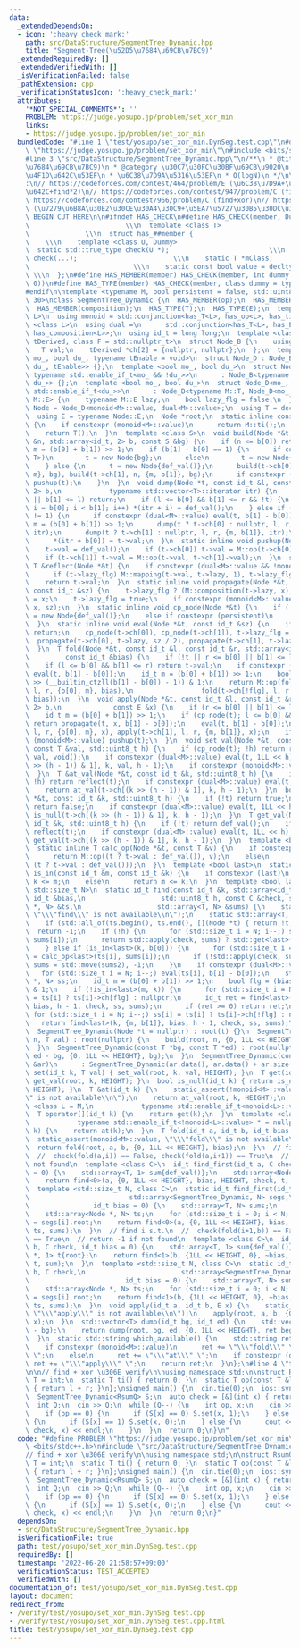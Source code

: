 ```yaml
---
data:
  _extendedDependsOn:
  - icon: ':heavy_check_mark:'
    path: src/DataStructure/SegmentTree_Dynamic.hpp
    title: "Segment-Tree(\u52D5\u7684\u69CB\u7BC9)"
  _extendedRequiredBy: []
  _extendedVerifiedWith: []
  _isVerificationFailed: false
  _pathExtension: cpp
  _verificationStatusIcon: ':heavy_check_mark:'
  attributes:
    '*NOT_SPECIAL_COMMENTS*': ''
    PROBLEM: https://judge.yosupo.jp/problem/set_xor_min
    links:
    - https://judge.yosupo.jp/problem/set_xor_min
  bundledCode: "#line 1 \"test/yosupo/set_xor_min.DynSeg.test.cpp\"\n#define PROBLEM\
    \ \"https://judge.yosupo.jp/problem/set_xor_min\"\n#include <bits/stdc++.h>\n\
    #line 3 \"src/DataStructure/SegmentTree_Dynamic.hpp\"\n/**\n * @title Segment-Tree(\u52D5\
    \u7684\u69CB\u7BC9)\n * @category \u30C7\u30FC\u30BF\u69CB\u9020\n * \u9045\u5EF6\
    \u4F1D\u642C\u53EF\n * \u6C38\u7D9A\u5316\u53EF\n * O(logN)\n */\n\n// verify\u7528\
    :\n// https://codeforces.com/contest/464/problem/E (\u6C38\u7D9A+\u9045\u5EF6\u4F1D\
    \u642C+find*2)\n// https://codeforces.com/contest/947/problem/C (find+xor)\n//\
    \ https://codeforces.com/contest/966/problem/C (find+xor)\n// https://codeforces.com/contest/295/problem/E\
    \ (\u7279\u6B8A\u30E2\u30CE\u30A4\u30C9+\u5EA7\u5727\u30B5\u30DC\u308A)\n\n//\
    \ BEGIN CUT HERE\n\n#ifndef HAS_CHECK\n#define HAS_CHECK(member, Dummy)      \
    \                        \\\n  template <class T>                            \
    \              \\\n  struct has_##member {                                   \
    \    \\\n    template <class U, Dummy>                                 \\\n  \
    \  static std::true_type check(U *);                         \\\n    static std::false_type\
    \ check(...);                        \\\n    static T *mClass;               \
    \                          \\\n    static const bool value = decltype(check(mClass))::value;\
    \ \\\n  };\n#define HAS_MEMBER(member) HAS_CHECK(member, int dummy = (&U::member,\
    \ 0))\n#define HAS_TYPE(member) HAS_CHECK(member, class dummy = typename U::member)\n\
    #endif\n\ntemplate <typename M, bool persistent = false, std::uint8_t HEIGHT =\
    \ 30>\nclass SegmentTree_Dynamic {\n  HAS_MEMBER(op);\n  HAS_MEMBER(ti);\n  HAS_MEMBER(mapping);\n\
    \  HAS_MEMBER(composition);\n  HAS_TYPE(T);\n  HAS_TYPE(E);\n  template <class\
    \ L>\n  using monoid = std::conjunction<has_T<L>, has_op<L>, has_ti<L>>;\n  template\
    \ <class L>\n  using dual =\n      std::conjunction<has_T<L>, has_E<L>, has_mapping<L>,\
    \ has_composition<L>>;\n  using id_t = long long;\n  template <class T, class\
    \ tDerived, class F = std::nullptr_t>\n  struct Node_B {\n    using E = F;\n \
    \   T val;\n    tDerived *ch[2] = {nullptr, nullptr};\n  };\n  template <bool\
    \ mo_, bool du_, typename tEnable = void>\n  struct Node_D : Node_B<M, Node_D<mo_,\
    \ du_, tEnable>> {};\n  template <bool mo_, bool du_>\n  struct Node_D<mo_, du_,\
    \ typename std::enable_if_t<mo_ && !du_>>\n      : Node_B<typename M::T, Node_D<mo_,\
    \ du_>> {};\n  template <bool mo_, bool du_>\n  struct Node_D<mo_, du_, typename\
    \ std::enable_if_t<du_>>\n      : Node_B<typename M::T, Node_D<mo_, du_>, typename\
    \ M::E> {\n    typename M::E lazy;\n    bool lazy_flg = false;\n  };\n  using\
    \ Node = Node_D<monoid<M>::value, dual<M>::value>;\n  using T = decltype(Node::val);\n\
    \  using E = typename Node::E;\n  Node *root;\n  static inline constexpr T def_val()\
    \ {\n    if constexpr (monoid<M>::value)\n      return M::ti();\n    else\n  \
    \    return T();\n  }\n  template <class S>\n  void build(Node *&t, const id_t\
    \ &n, std::array<id_t, 2> b, const S &bg) {\n    if (n <= b[0]) return;\n    id_t\
    \ m = (b[0] + b[1]) >> 1;\n    if (b[1] - b[0] == 1) {\n      if constexpr (std::is_same_v<S,\
    \ T>)\n        t = new Node{bg};\n      else\n        t = new Node{*(bg + b[0])};\n\
    \    } else {\n      t = new Node{def_val()};\n      build(t->ch[0], n, {b[0],\
    \ m}, bg), build(t->ch[1], n, {m, b[1]}, bg);\n      if constexpr (monoid<M>::value)\
    \ pushup(t);\n    }\n  }\n  void dump(Node *t, const id_t &l, const id_t &r, std::array<id_t,\
    \ 2> b,\n            typename std::vector<T>::iterator itr) {\n    if (r <= b[0]\
    \ || b[1] <= l) return;\n    if (l <= b[0] && b[1] <= r && !t) {\n      for (id_t\
    \ i = b[0]; i < b[1]; i++) *(itr + i) = def_val();\n    } else if (b[1] - b[0]\
    \ != 1) {\n      if constexpr (dual<M>::value) eval(t, b[1] - b[0]);\n      auto\
    \ m = (b[0] + b[1]) >> 1;\n      dump(t ? t->ch[0] : nullptr, l, r, {b[0], m},\
    \ itr);\n      dump(t ? t->ch[1] : nullptr, l, r, {m, b[1]}, itr);\n    } else\n\
    \      *(itr + b[0]) = t->val;\n  }\n  static inline void pushup(Node *&t) {\n\
    \    t->val = def_val();\n    if (t->ch[0]) t->val = M::op(t->ch[0]->val, t->val);\n\
    \    if (t->ch[1]) t->val = M::op(t->val, t->ch[1]->val);\n  }\n  static inline\
    \ T &reflect(Node *&t) {\n    if constexpr (dual<M>::value && !monoid<M>::value)\n\
    \      if (t->lazy_flg) M::mapping(t->val, t->lazy, 1), t->lazy_flg = false;\n\
    \    return t->val;\n  }\n  static inline void propagate(Node *&t, const E &x,\
    \ const id_t &sz) {\n    t->lazy_flg ? (M::composition(t->lazy, x), x) : t->lazy\
    \ = x;\n    t->lazy_flg = true;\n    if constexpr (monoid<M>::value) M::mapping(t->val,\
    \ x, sz);\n  }\n  static inline void cp_node(Node *&t) {\n    if (!t)\n      t\
    \ = new Node{def_val()};\n    else if constexpr (persistent)\n      t = new Node(*t);\n\
    \  }\n  static inline void eval(Node *&t, const id_t &sz) {\n    if (!t->lazy_flg)\
    \ return;\n    cp_node(t->ch[0]), cp_node(t->ch[1]), t->lazy_flg = false;\n  \
    \  propagate(t->ch[0], t->lazy, sz / 2), propagate(t->ch[1], t->lazy, sz / 2);\n\
    \  }\n  T fold(Node *&t, const id_t &l, const id_t &r, std::array<id_t, 2> b,\n\
    \         const id_t &bias) {\n    if (!t || r <= b[0] || b[1] <= l) return def_val();\n\
    \    if (l <= b[0] && b[1] <= r) return t->val;\n    if constexpr (dual<M>::value)\
    \ eval(t, b[1] - b[0]);\n    id_t m = (b[0] + b[1]) >> 1;\n    bool flg = (bias\
    \ >> (__builtin_ctzll(b[1] - b[0]) - 1)) & 1;\n    return M::op(fold(t->ch[flg],\
    \ l, r, {b[0], m}, bias),\n                 fold(t->ch[!flg], l, r, {m, b[1]},\
    \ bias));\n  }\n  void apply(Node *&t, const id_t &l, const id_t &r, std::array<id_t,\
    \ 2> b,\n             const E &x) {\n    if (r <= b[0] || b[1] <= l) return;\n\
    \    id_t m = (b[0] + b[1]) >> 1;\n    if (cp_node(t); l <= b[0] && b[1] <= r)\
    \ return propagate(t, x, b[1] - b[0]);\n    eval(t, b[1] - b[0]);\n    apply(t->ch[0],\
    \ l, r, {b[0], m}, x), apply(t->ch[1], l, r, {m, b[1]}, x);\n    if constexpr\
    \ (monoid<M>::value) pushup(t);\n  }\n  void set_val(Node *&t, const id_t &k,\
    \ const T &val, std::uint8_t h) {\n    if (cp_node(t); !h) return reflect(t) =\
    \ val, void();\n    if constexpr (dual<M>::value) eval(t, 1LL << h);\n    set_val(t->ch[(k\
    \ >> (h - 1)) & 1], k, val, h - 1);\n    if constexpr (monoid<M>::value) pushup(t);\n\
    \  }\n  T &at_val(Node *&t, const id_t &k, std::uint8_t h) {\n    if (cp_node(t);\
    \ !h) return reflect(t);\n    if constexpr (dual<M>::value) eval(t, 1LL << h);\n\
    \    return at_val(t->ch[(k >> (h - 1)) & 1], k, h - 1);\n  }\n  bool is_null(Node\
    \ *&t, const id_t &k, std::uint8_t h) {\n    if (!t) return true;\n    if (!h)\
    \ return false;\n    if constexpr (dual<M>::value) eval(t, 1LL << h);\n    return\
    \ is_null(t->ch[(k >> (h - 1)) & 1], k, h - 1);\n  }\n  T get_val(Node *&t, const\
    \ id_t &k, std::uint8_t h) {\n    if (!t) return def_val();\n    if (!h) return\
    \ reflect(t);\n    if constexpr (dual<M>::value) eval(t, 1LL << h);\n    return\
    \ get_val(t->ch[(k >> (h - 1)) & 1], k, h - 1);\n  }\n  template <bool last>\n\
    \  static inline T calc_op(Node *&t, const T &v) {\n    if constexpr (last)\n\
    \      return M::op((t ? t->val : def_val()), v);\n    else\n      return M::op(v,\
    \ (t ? t->val : def_val()));\n  }\n  template <bool last>\n  static inline bool\
    \ is_in(const id_t &m, const id_t &k) {\n    if constexpr (last)\n      return\
    \ k <= m;\n    else\n      return m <= k;\n  }\n  template <bool last, class C,\
    \ std::size_t N>\n  static id_t find(const id_t &k, std::array<id_t, 2> b, const\
    \ id_t &bias,\n                   std::uint8_t h, const C &check, std::array<Node\
    \ *, N> &ts,\n                   std::array<T, N> &sums) {\n    static_assert(monoid<M>::value,\
    \ \"\\\"find\\\" is not available\\n\");\n    static std::array<T, N> sums2;\n\
    \    if (std::all_of(ts.begin(), ts.end(), [](Node *t) { return !t; }))\n    \
    \  return -1;\n    if (!h) {\n      for (std::size_t i = N; i--;) sums[i] = calc_op<last>(ts[i],\
    \ sums[i]);\n      return std::apply(check, sums) ? std::get<last>(b) : -1;\n\
    \    } else if (is_in<last>(k, b[0])) {\n      for (std::size_t i = N; i--;) sums2[i]\
    \ = calc_op<last>(ts[i], sums[i]);\n      if (!std::apply(check, sums2)) return\
    \ sums = std::move(sums2), -1;\n    }\n    if constexpr (dual<M>::value)\n   \
    \   for (std::size_t i = N; i--;) eval(ts[i], b[1] - b[0]);\n    std::array<Node\
    \ *, N> ss;\n    id_t m = (b[0] + b[1]) >> 1;\n    bool flg = (bias >> (h - 1))\
    \ & 1;\n    if (!is_in<last>(m, k)) {\n      for (std::size_t i = N; i--;) ss[i]\
    \ = ts[i] ? ts[i]->ch[flg] : nullptr;\n      id_t ret = find<last>(k, {b[0], m},\
    \ bias, h - 1, check, ss, sums);\n      if (ret >= 0) return ret;\n    }\n   \
    \ for (std::size_t i = N; i--;) ss[i] = ts[i] ? ts[i]->ch[!flg] : nullptr;\n \
    \   return find<last>(k, {m, b[1]}, bias, h - 1, check, ss, sums);\n  }\n\n public:\n\
    \  SegmentTree_Dynamic(Node *t = nullptr) : root(t) {}\n  SegmentTree_Dynamic(std::size_t\
    \ n, T val) : root(nullptr) {\n    build(root, n, {0, 1LL << HEIGHT}, val);\n\
    \  }\n  SegmentTree_Dynamic(const T *bg, const T *ed) : root(nullptr) {\n    build(root,\
    \ ed - bg, {0, 1LL << HEIGHT}, bg);\n  }\n  SegmentTree_Dynamic(const std::vector<T>\
    \ &ar)\n      : SegmentTree_Dynamic(ar.data(), ar.data() + ar.size()) {}\n  void\
    \ set(id_t k, T val) { set_val(root, k, val, HEIGHT); }\n  T get(id_t k) { return\
    \ get_val(root, k, HEIGHT); }\n  bool is_null(id_t k) { return is_null(root, k,\
    \ HEIGHT); }\n  T &at(id_t k) {\n    static_assert(!monoid<M>::value, \"\\\"at\\\
    \" is not available\\n\");\n    return at_val(root, k, HEIGHT);\n  }\n  template\
    \ <class L = M,\n            typename std::enable_if_t<monoid<L>::value> * = nullptr>\n\
    \  T operator[](id_t k) {\n    return get(k);\n  }\n  template <class L = M,\n\
    \            typename std::enable_if_t<!monoid<L>::value> * = nullptr>\n  T &operator[](id_t\
    \ k) {\n    return at(k);\n  }\n  T fold(id_t a, id_t b, id_t bias = 0) {\n  \
    \  static_assert(monoid<M>::value, \"\\\"fold\\\" is not available\\n\");\n  \
    \  return fold(root, a, b, {0, 1LL << HEIGHT}, bias);\n  }\n  // find i s.t.\n\
    \  //  check(fold(a,i)) == False, check(fold(a,i+1)) == True\n  // return -1 if\
    \ not found\n  template <class C>\n  id_t find_first(id_t a, C check, id_t bias\
    \ = 0) {\n    std::array<T, 1> sum{def_val()};\n    std::array<Node *, 1> t{root};\n\
    \    return find<0>(a, {0, 1LL << HEIGHT}, bias, HEIGHT, check, t, sum);\n  }\n\
    \  template <std::size_t N, class C>\n  static id_t find_first(id_t a, C check,\n\
    \                         std::array<SegmentTree_Dynamic, N> segs,\n         \
    \                id_t bias = 0) {\n    std::array<T, N> sums;\n    sums.fill(def_val());\n\
    \    std::array<Node *, N> ts;\n    for (std::size_t i = 0; i < N; i++) ts[i]\
    \ = segs[i].root;\n    return find<0>(a, {0, 1LL << HEIGHT}, bias, HEIGHT, check,\
    \ ts, sums);\n  }\n  // find i s.t.\n  //  check(fold(i+1,b)) == False, check(fold(i,b))\
    \ == True\n  // return -1 if not found\n  template <class C>\n  id_t find_last(id_t\
    \ b, C check, id_t bias = 0) {\n    std::array<T, 1> sum{def_val()};\n    std::array<Node\
    \ *, 1> t{root};\n    return find<1>(b, {1LL << HEIGHT, 0}, ~bias, HEIGHT, check,\
    \ t, sum);\n  }\n  template <std::size_t N, class C>\n  static id_t find_last(id_t\
    \ b, C check,\n                        std::array<SegmentTree_Dynamic, N> segs,\n\
    \                        id_t bias = 0) {\n    std::array<T, N> sums;\n    sums.fill(def_val());\n\
    \    std::array<Node *, N> ts;\n    for (std::size_t i = 0; i < N; i++) ts[i]\
    \ = segs[i].root;\n    return find<1>(b, {1LL << HEIGHT, 0}, ~bias, HEIGHT, check,\
    \ ts, sums);\n  }\n  void apply(id_t a, id_t b, E x) {\n    static_assert(dual<M>::value,\
    \ \"\\\"apply\\\" is not available\\n\");\n    apply(root, a, b, {0, 1LL << HEIGHT},\
    \ x);\n  }\n  std::vector<T> dump(id_t bg, id_t ed) {\n    std::vector<T> ret(ed\
    \ - bg);\n    return dump(root, bg, ed, {0, 1LL << HEIGHT}, ret.begin()), ret;\n\
    \  }\n  static std::string which_available() {\n    std::string ret = \"\";\n\
    \    if constexpr (monoid<M>::value)\n      ret += \"\\\"fold\\\" \\\"find\\\"\
    \ \";\n    else\n      ret += \"\\\"at\\\" \";\n    if constexpr (dual<M>::value)\
    \ ret += \"\\\"apply\\\" \";\n    return ret;\n  }\n};\n#line 4 \"test/yosupo/set_xor_min.DynSeg.test.cpp\"\
    \n\n// find + xor \u306E verify\n\nusing namespace std;\n\nstruct RsumQ {\n  using\
    \ T = int;\n  static T ti() { return 0; }\n  static T op(const T &l, const T &r)\
    \ { return l + r; }\n};\nsigned main() {\n  cin.tie(0);\n  ios::sync_with_stdio(0);\n\
    \  SegmentTree_Dynamic<RsumQ> S;\n  auto check = [&](int x) { return x >= 1; };\n\
    \  int Q;\n  cin >> Q;\n  while (Q--) {\n    int op, x;\n    cin >> op >> x;\n\
    \    if (op == 0) {\n      if (S[x] == 0) S.set(x, 1);\n    } else if (op == 1)\
    \ {\n      if (S[x] == 1) S.set(x, 0);\n    } else {\n      cout << S.find_first(0,\
    \ check, x) << endl;\n    }\n  }\n  return 0;\n}\n"
  code: "#define PROBLEM \"https://judge.yosupo.jp/problem/set_xor_min\"\n#include\
    \ <bits/stdc++.h>\n#include \"src/DataStructure/SegmentTree_Dynamic.hpp\"\n\n\
    // find + xor \u306E verify\n\nusing namespace std;\n\nstruct RsumQ {\n  using\
    \ T = int;\n  static T ti() { return 0; }\n  static T op(const T &l, const T &r)\
    \ { return l + r; }\n};\nsigned main() {\n  cin.tie(0);\n  ios::sync_with_stdio(0);\n\
    \  SegmentTree_Dynamic<RsumQ> S;\n  auto check = [&](int x) { return x >= 1; };\n\
    \  int Q;\n  cin >> Q;\n  while (Q--) {\n    int op, x;\n    cin >> op >> x;\n\
    \    if (op == 0) {\n      if (S[x] == 0) S.set(x, 1);\n    } else if (op == 1)\
    \ {\n      if (S[x] == 1) S.set(x, 0);\n    } else {\n      cout << S.find_first(0,\
    \ check, x) << endl;\n    }\n  }\n  return 0;\n}"
  dependsOn:
  - src/DataStructure/SegmentTree_Dynamic.hpp
  isVerificationFile: true
  path: test/yosupo/set_xor_min.DynSeg.test.cpp
  requiredBy: []
  timestamp: '2022-06-20 21:58:57+09:00'
  verificationStatus: TEST_ACCEPTED
  verifiedWith: []
documentation_of: test/yosupo/set_xor_min.DynSeg.test.cpp
layout: document
redirect_from:
- /verify/test/yosupo/set_xor_min.DynSeg.test.cpp
- /verify/test/yosupo/set_xor_min.DynSeg.test.cpp.html
title: test/yosupo/set_xor_min.DynSeg.test.cpp
---
```

